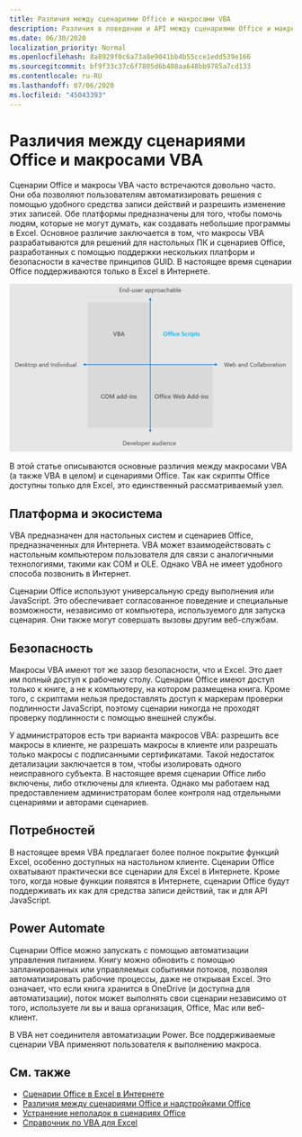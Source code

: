 ```yaml
---
title: Различия между сценариями Office и макросами VBA
description: Различия в поведении и API между сценариями Office и макросами VBA для Excel.
ms.date: 06/30/2020
localization_priority: Normal
ms.openlocfilehash: 8a8929f0c6a73a8e9041bb4b55cce1edd539e166
ms.sourcegitcommit: bf9f33c37c6f7805d6b408aa648bb9785a7cd133
ms.contentlocale: ru-RU
ms.lasthandoff: 07/06/2020
ms.locfileid: "45043393"
---
```

# <a name="differences-between-office-scripts-and-vba-macros"></a>Различия между сценариями Office и макросами VBA

Сценарии Office и макросы VBA часто встречаются довольно часто. Они оба позволяют пользователям автоматизировать решения с помощью удобного средства записи действий и разрешить изменение этих записей. Обе платформы предназначены для того, чтобы помочь людям, которые не могут думать, как создавать небольшие программы в Excel.
Основное различие заключается в том, что макросы VBA разрабатываются для решений для настольных ПК и сценариев Office, разработанных с помощью поддержки нескольких платформ и безопасности в качестве принципов GUID. В настоящее время сценарии Office поддерживаются только в Excel в Интернете.

![Схема из четырех квадрантов, в которой показаны области фокусировки для различных решений расширения Office. Сценарии Office и макросы VBA предназначены для помощи конечным пользователям при создании решений, но сценарии Office создаются для Интернета и совместной работы (в то время как VBA — для рабочего стола).)](../images/office-programmability-diagram.png)

В этой статье описываются основные различия между макросами VBA (а также VBA в целом) и сценариями Office. Так как скрипты Office доступны только для Excel, это единственный рассматриваемый узел.

## <a name="platform-and-ecosystem"></a>Платформа и экосистема

VBA предназначен для настольных систем и сценариев Office, предназначенных для Интернета. VBA может взаимодействовать с настольным компьютером пользователя для связи с аналогичными технологиями, такими как COM и OLE. Однако VBA не имеет удобного способа позвонить в Интернет.

Сценарии Office используют универсальную среду выполнения или JavaScript. Это обеспечивает согласованное поведение и специальные возможности, независимо от компьютера, используемого для запуска сценария. Они также могут совершать вызовы другим веб-службам.

## <a name="security"></a>Безопасность

Макросы VBA имеют тот же зазор безопасности, что и Excel. Это дает им полный доступ к рабочему столу. Сценарии Office имеют доступ только к книге, а не к компьютеру, на котором размещена книга. Кроме того, с скриптами нельзя предоставлять доступ к маркерам проверки подлинности JavaScript, поэтому сценарии никогда не проходят проверку подлинности с помощью внешней службы.

У администраторов есть три варианта макросов VBA: разрешить все макросы в клиенте, не разрешать макросы в клиенте или разрешать только макросы с подписанными сертификатами. Такой недостаток детализации заключается в том, чтобы изолировать одного неисправного субъекта. В настоящее время сценарии Office либо включены, либо отключены для клиента. Однако мы работаем над предоставлением администраторам более контроля над отдельными сценариями и авторами сценариев.

## <a name="coverage"></a>Потребностей

В настоящее время VBA предлагает более полное покрытие функций Excel, особенно доступных на настольном клиенте. Сценарии Office охватывают практически все сценарии для Excel в Интернете. Кроме того, когда новые функции появятся в Интернете, сценарии Office будут поддерживать их как для средства записи действий, так и для API JavaScript.

## <a name="power-automate"></a>Power Automate

Сценарии Office можно запускать с помощью автоматизации управления питанием. Книгу можно обновить с помощью запланированных или управляемых событиями потоков, позволяя автоматизировать рабочие процессы, даже не открывая Excel. Это означает, что если книга хранится в OneDrive (и доступна для автоматизации), поток может выполнять свои сценарии независимо от того, используете ли вы и ваша организация, Office, Mac или веб-клиент.

В VBA нет соединителя автоматизации Power. Все поддерживаемые сценарии VBA применяют пользователя к выполнению макроса.

## <a name="see-also"></a>См. также

- [Сценарии Office в Excel в Интернете](../overview/excel.md)
- [Различия между сценариями Office и надстройками Office](add-ins-differences.md)
- [Устранение неполадок в сценариях Office](../testing/troubleshooting.md)
- [Справочник по VBA для Excel](/office/vba/api/overview/excel)
